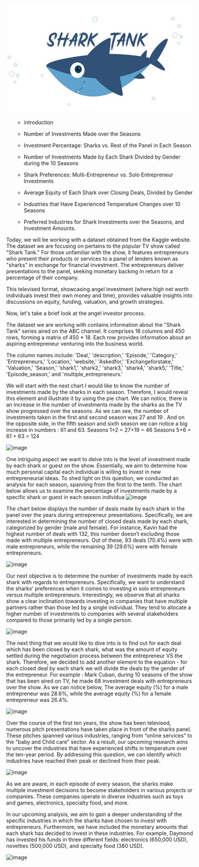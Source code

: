 <p align="center">
  <img src="images/shark_tank_header.jpg" />
</p>


<div id="user-content-toc">
  <ul>

* introduction 
* Number of Investments Made over the Seasons
* Investment Percentage: Sharks vs. Rest of the Panel in Each Season
* Number of Investments Made by Each Shark Divided by Gender during the 10 Seasons
* Shark Preferences: Multi-Entrepreneur vs. Solo Entrepreneur Investments
* Average Equity of Each Shark over Closing Deals, Divided by Gender
* Industries that Have Experienced Temperature Changes over 10 Seasons
* Preferred Industries for Shark Investments over the Seasons, and Investment Amounts.

  </ul>
</div>

Today, we will be working with a dataset obtained from the Kaggle website. The dataset we are focusing on pertains to the popular TV show called "Shark Tank." For those unfamiliar with the show, it features entrepreneurs who present their products or services to a panel of lenders known as "sharks" in exchange for financial investment. The entrepreneurs deliver presentations to the panel, seeking monetary backing in return for a percentage of their company.

This televised format, showcasing angel investment (where high net worth individuals invest their own money and time), provides valuable insights into discussions on equity, funding, valuation, and growth strategies.

Now, let's take a brief look at the angel investor process.

The dataset we are working with contains information about the "Shark Tank" series aired on the ABC channel. It comprises 18 columns and 450 rows, forming a matrix of 450 * 18. Each row provides information about an aspiring entrepreneur venturing into the business world.

The column names include: 'Deal,' 'description,' 'Episode,' 'Category,' 'Entrepreneurs,' 'Location,' 'website,' 'Askedfor,' 'Exchangeforstake,' 'Valuation,' 'Season,' 'shark1,' 'shark2,' 'shark3,' 'shark4,' 'shark5,' 'Title,' 'Episode_season,' and 'multiple_entrepreneurs.'




We will start with the next chart I would like to know the number of investments made by the sharks in each season. Therefore, I would reveal this element and illustrate it by using  the pie chart.
We can notice, there is an increase in the number of investments made by the sharks as the TV show progressed over the seasons.
As we can see, the number of investments taken in the first and second season was 27 and 19 .
And on the opposite side, in the fifth season  and sixth season we can notice a big increase in numbers : 61 and 63.
Seasons 1+2  = 27+19 = 46
Seasons 5+6 = 61 + 63 = 124

![image](https://github.com/AnalyticsForPleasure/dive_into_shark_tank/assets/28948369/ba36aab0-718a-4310-b7cc-68b869f5a7c8)



One intriguing aspect we want to delve into is the level of investment made by each shark or guest on the show. Essentially, we aim to determine how much personal capital each individual is willing to invest in new entrepreneurial ideas. To shed light on this question, we conducted an analysis for each season, spanning from the first to the tenth. The chart below allows us to examine the percentage of investments made by a specific shark or guest in each season individua
![image](https://user-images.githubusercontent.com/28948369/234967869-da3aeb9b-3e4a-4710-9ff1-7a20b988f1ff.png)




The chart below displays the number of deals made by each shark in the panel over the years during entrepreneur presentations. Specifically, we are interested in determining the number of closed deals made by each shark, categorized by gender (male and female). For instance, Kavin had the highest number of deals with 132, this number doesn’t excluding those made with multiple entrepreneurs. Out of these, 93 deals (70.4%) were with male entrepreneurs, while the remaining 39 (29.6%) were with female entrepreneurs.

![image](https://github.com/AnalyticsForPleasure/dive_into_shark_tank/assets/28948369/cb3534ad-fd37-4580-bc62-2ae04acf3297)


Our next objective is to determine the number of investments made by each shark with regards to entrepreneurs. Specifically, we want to understand the sharks' preferences when it comes to investing in solo entrepreneurs versus multiple entrepreneurs.
Interestingly, we observe that all sharks show a clear inclination towards investing in companies that have multiple partners rather than those led by a single individual. They tend to allocate a higher number of investments to companies with several stakeholders compared to those primarily led by a single person.





![image](https://user-images.githubusercontent.com/28948369/236793307-0a116837-577a-4398-abc6-d9108eb23819.png)


The next thing that we would like to dive into is to find out for each deal which has been closed by each shark, what was the amount of equity settled during the negotiation process between the entrepreneur VS the shark. Therefore, we decided to add another element to the equation - for each closed deal by each shark we will divide the deals by the gender of the entrepreneur. For example : Mark Cuban, during 10 seasons of the show that has been aired on TV, he made 68 investment deals with entrepreneurs over the show. As we can notice below, The average equity (%) for a male entrepreneur was 28.6%, while the average equity (%) for a female entrepreneur was 26.4%.



![image](https://github.com/AnalyticsForPleasure/dive_into_shark_tank/assets/28948369/ecc19377-a3da-41f0-b224-ffd21aab5f29)


Over the course of the first ten years, the show has been televised, numerous pitch presentations have taken place in front of the sharks panel. These pitches spanned various industries, ranging from “online services” to the "baby and Child care" sector. As a result, our upcoming research aims to uncover the industries that have experienced shifts in temperature over the ten-year period. By addressing this question, we can identify which industries have reached their peak or declined from their peak.

![image](https://github.com/AnalyticsForPleasure/dive_into_shark_tank/assets/28948369/7b52a4cf-3c3e-4b27-871e-20d6cb2fcf27)






As we are aware, in each episode of every season, the sharks make multiple investment decisions to become stakeholders in various projects or companies. These companies operate in diverse industries such as toys and games, electronics, specialty food, and more.

In our upcoming analysis, we aim to gain a deeper understanding of the specific industries in which the sharks have chosen to invest with entrepreneurs. Furthermore, we have included the monetary amounts that each shark has decided to invest in these industries. For example, Daymond has invested his funds in three different fields: electronics (650,000 USD), novelties (500,000 USD), and specialty food (380 USD).

![image](https://github.com/AnalyticsForPleasure/dive_into_shark_tank/assets/28948369/8c45ac2a-fb30-445e-9eef-7cbd433ad536)
